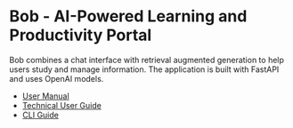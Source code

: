 # Bob - AI-Powered Learning and Productivity Portal

Bob combines a chat interface with retrieval augmented generation to help users study and manage information. The application is built with FastAPI and uses OpenAI models.

- [User Manual](user_manual.md)
- [Technical User Guide](technical_guide.md)
- [CLI Guide](bobbing_cli.md)
